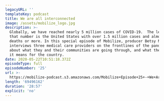 ```yaml
---
legacyURL: ''
templateKey: podcast
title: We are all interconnected
image: /assets/mobilize_logo.jpg
description: >-
  Globally, we have reached nearly 5 million cases of COVID-19.  The leader in
  that number is the United States with over 1.5 million cases and almost 100000
  deaths or more. In this special episode of Mobilize, producer Betsy Nagler
  interviews three medical care providers on the frontlines of the pandemic
  about what they and their communities are going through, and what they think
  it means for the country. 
date: 2020-05-22T10:51:18.372Z
episodeType: full
episodeNumber: '25'
url: >-
  https://mobilize-podcast.s3.amazonaws.com/Mobilize+Episode+25+-+We+Are+All+Interconnected.mp3
length: '69496162'
duration: '28:57'
explicit: 'no'
---
```


